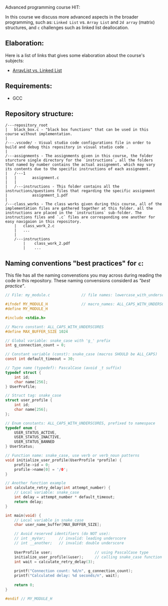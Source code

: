 Advanced programming course HIT:

In this course we discuss more advanced aspects in the broader programming, such as: `Linked List` vs. `Array List` and `2d array` (matrix) structures, and `c` challenges such as linked list deallocation.

## Elaboration:
Here is a list of links that gives some elaboration about the course's subjects: <br/>
- [ArrayList vs. Linked List](https://www.youtube.com/watch?v=xFMXIgvlgcY)

## Requirements:
- GCC

## Repository structure:
```
/---repository_root
|   black_box.c - "black box functions" that can be used in this course without implementation.
|
/---.vscode/ - Visual studio code configurations file in order to build and debug this repository in visual studio code .
|
/---assignments - The assignments given in this course, the folder sturcture single directory for the `instructions`, all the folders that named by number contains the actual assignemnt. which may vary its contents due to the specific instructions of each assignemnt.
|   /---1
|   |       assignment.c
|   |
|   /---instructions - This folder contains all the instructions/questions files that regarding the specific assignment
|           assignment_1.pdf
|
/---class_works - The class works given during this course, all of the implementation files are gathered together at this folder. all the instructions are placed in the `instructions` sub-folder. The instructions files and `.c` files are corresponding one another for easy navigaion in this repository.
    |   class_work_2.c
    |   ...
    |
    /---instructions
        |    class_work_2.pdf
        |    ...
```
## Naming conventions "best practices" for `c`:
This file has all the naming convenstions you may across during reading the code in this repository.
These naming convensions considerd as *"best practice"*. 
```c
// File: my_module.c              // file names: lowercase_with_underscores.c/.h

#ifndef MY_MODULE_H               // macro_names: ALL_CAPS_WITH_UNDERSCORES, prefixed by file/module
#define MY_MODULE_H

#include <stdio.h>

// Macro constant: ALL_CAPS_WITH_UNDERSCORES
#define MAX_BUFFER_SIZE 1024

// Global variable: snake_case with 'g_' prefix
int g_connection_count = 0;

// Constant variable (const): snake_case (macros SHOULD be ALL_CAPS)
const int default_timeout = 30;

// Type name (typedef): PascalCase (avoid _t suffix)
typedef struct {
    int id;
    char name[256];
} UserProfile;

// Struct tag: snake_case
struct user_profile {
    int id;
    char name[256];
};

// Enum constants: ALL_CAPS_WITH_UNDERSCORES, prefixed to namespace
typedef enum {
    USER_STATUS_ACTIVE,
    USER_STATUS_INACTIVE,
    USER_STATUS_BANNED
} UserStatus;

// Function name: snake_case, use verb or verb_noun patterns
void initialize_user_profile(UserProfile *profile) {
    profile->id = 0;
    profile->name[0] = '/0';
}

// Another function example
int calculate_retry_delay(int attempt_number) {
    // Local variable: snake_case
    int delay = attempt_number * default_timeout;
    return delay;
}

int main(void) {
    // Local variable in snake_case
    char user_name_buffer[MAX_BUFFER_SIZE];

    // Avoid reserved identifiers (do NOT use):
    // int _myVar;      // invalid: leading underscore
    // int __another;   // invalid: double underscore
    
    UserProfile user;                   // using PascalCase type
    initialize_user_profile(&user);     // calling snake_case function
    int wait = calculate_retry_delay(3);
    
    printf("Connection count: %d/n", g_connection_count);
    printf("Calculated delay: %d seconds/n", wait);
    
    return 0;
}

#endif // MY_MODULE_H
```